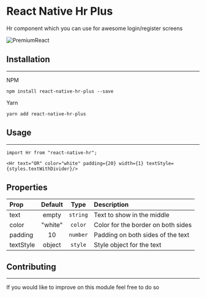 # React Native Hr Plus

Hr component which you can use for awesome login/register screens

![PremiumReact](https://i.imgur.com/Wx054hF.png)

## Installation
----
NPM
```
npm install react-native-hr-plus --save
```

Yarn
```
yarn add react-native-hr-plus
```

## Usage
-----
```
import Hr from "react-native-hr";

<Hr text="OR" color="white" padding={20} width={1} textStyle={styles.textWithDivider}/>
```

## Properties

| Prop  | Default  | Type | Description |
| :------------ |:---------------:| :---------------:| :-----|
| text | empty | `string` | Text to show in the middle |
| color | "white" | `color` | Color for the border on both sides |
| padding | 10 | `number` | Padding on both sides of the text |
| textStyle | object | `style` | Style object for the text |

## Contributing
------------

If you would like to improve on this module feel free to do so
